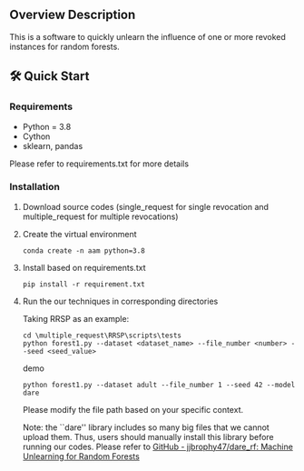 ## **Overview Description**

This is a software to quickly unlearn the influence of one or more revoked instances for random forests. 

## **🛠️ Quick Start**  

### **Requirements**  
- Python = 3.8  
- Cython
- sklearn, pandas

Please refer to requirements.txt for more details

### **Installation**  
1. Download source codes (single_request for single revocation and multiple_request for multiple revocations)

2. Create the virtual environment

   ```shell
   conda create -n aam python=3.8
   ```

3. Install based on requirements.txt

   ```shell
   pip install -r requirement.txt
   ```

4. Run the our techniques in corresponding directories

   Taking RRSP as an example:

   ```shell
   cd \multiple_request\RRSP\scripts\tests
   python forest1.py --dataset <dataset_name> --file_number <number> --seed <seed_value>
   ```

   demo

   ```shell
   python forest1.py --dataset adult --file_number 1 --seed 42 --model dare
   
   ```

   Please modify the file path based on your specific context.
   
   Note: the ``dare'' library includes so many big files that we cannot upload them. Thus, users should manually install this library before running our codes. Please refer to [GitHub - jjbrophy47/dare_rf: Machine Unlearning for Random Forests](https://github.com/jjbrophy47/dare_rf)
